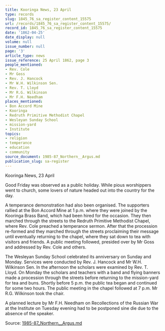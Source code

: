 ```yaml
---
title: Kooringa News, 23 April
type: records
slug: 1845_76_sa_register_content_15575
url: /records/1845_76_sa_register_content_15575/
record_id: 1845_76_sa_register_content_15575
date: '1862-04-25'
date_display: null
volume: null
issue_number: null
page: '3'
article_type: news
issue_reference: 25 April 1862, page 3
people_mentioned:
- Rev. Cole
- Mr Goss
- Rev. J. Hancock
- Mr W.H. Wilkinson Sen.
- Rev. T. Lloyd
- Mr R.G. Wilkinson
- Mr F.H. Needham
places_mentioned:
- Bon Accord Mine
- Kooringa
- Redruth Primitive Methodist Chapel
- Wesleyan Sunday School
- mission-yard
- Institute
topics:
- religion
- temperance
- education
- community
source_document: 1985-87_Northern__Argus.md
publication_slug: sa-register
---
```


Kooringa News, 23 April

Good Friday was observed as a public holiday.  While pious worshippers went to church, some lovers of nature headed out into the country for the day.

A temperance demonstration had also been organised.  The supporters rallied at the Bon Accord Mine at 1 p.m. where they were joined by the Kooringa Brass Band, which had been hired for the occasion.  They then marched through the streets to the Redruth Primitive Methodist Chapel, where Rev. Cole preached a temperance sermon.  After that the procession re-formed and they marched through the streets proclaiming their message until eventually returning to the chapel, where they sat down to tea with visitors and friends.  A public meeting followed, presided over by Mr Goss and addressed by Rev. Cole and others.

The Wesleyan Sunday School celebrated its anniversary on Sunday and Monday.  Services were conducted by Rev. J. Hancock and Mr W.H. Wilkinson Sen.  In the afternoon the scholars were examined by Rev. T. Lloyd.  On Monday the scholars and teachers with a band and flying banners made a procession through the streets before returning to the mission-yard for tea and buns.  Shortly before 5 p.m. the public tea began and continued for some two hours.  The public meeting in the chapel followed at 7 p.m.  Mr R.G. Wilkinson took the chair.

A planned lecture by Mr F.H. Needham on Recollections of the Russian War at the Institute on Tuesday evening had to be postponed sine die due to the absence of the speaker.

Source: [1985-87_Northern__Argus.md](/downloads/markdown/1985-87_Northern__Argus.md)
